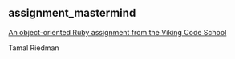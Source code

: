 ## assignment_mastermind

[An object-oriented Ruby assignment from the Viking Code School](http://www.vikingcodeschool.com)

Tamal Riedman